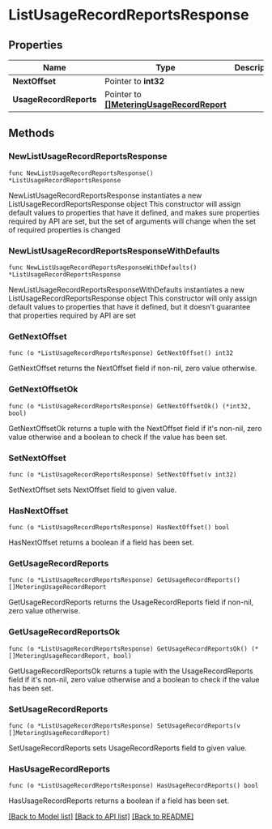 # ListUsageRecordReportsResponse

## Properties

Name | Type | Description | Notes
------------ | ------------- | ------------- | -------------
**NextOffset** | Pointer to **int32** |  | [optional] 
**UsageRecordReports** | Pointer to [**[]MeteringUsageRecordReport**](MeteringUsageRecordReport.md) |  | [optional] 

## Methods

### NewListUsageRecordReportsResponse

`func NewListUsageRecordReportsResponse() *ListUsageRecordReportsResponse`

NewListUsageRecordReportsResponse instantiates a new ListUsageRecordReportsResponse object
This constructor will assign default values to properties that have it defined,
and makes sure properties required by API are set, but the set of arguments
will change when the set of required properties is changed

### NewListUsageRecordReportsResponseWithDefaults

`func NewListUsageRecordReportsResponseWithDefaults() *ListUsageRecordReportsResponse`

NewListUsageRecordReportsResponseWithDefaults instantiates a new ListUsageRecordReportsResponse object
This constructor will only assign default values to properties that have it defined,
but it doesn't guarantee that properties required by API are set

### GetNextOffset

`func (o *ListUsageRecordReportsResponse) GetNextOffset() int32`

GetNextOffset returns the NextOffset field if non-nil, zero value otherwise.

### GetNextOffsetOk

`func (o *ListUsageRecordReportsResponse) GetNextOffsetOk() (*int32, bool)`

GetNextOffsetOk returns a tuple with the NextOffset field if it's non-nil, zero value otherwise
and a boolean to check if the value has been set.

### SetNextOffset

`func (o *ListUsageRecordReportsResponse) SetNextOffset(v int32)`

SetNextOffset sets NextOffset field to given value.

### HasNextOffset

`func (o *ListUsageRecordReportsResponse) HasNextOffset() bool`

HasNextOffset returns a boolean if a field has been set.

### GetUsageRecordReports

`func (o *ListUsageRecordReportsResponse) GetUsageRecordReports() []MeteringUsageRecordReport`

GetUsageRecordReports returns the UsageRecordReports field if non-nil, zero value otherwise.

### GetUsageRecordReportsOk

`func (o *ListUsageRecordReportsResponse) GetUsageRecordReportsOk() (*[]MeteringUsageRecordReport, bool)`

GetUsageRecordReportsOk returns a tuple with the UsageRecordReports field if it's non-nil, zero value otherwise
and a boolean to check if the value has been set.

### SetUsageRecordReports

`func (o *ListUsageRecordReportsResponse) SetUsageRecordReports(v []MeteringUsageRecordReport)`

SetUsageRecordReports sets UsageRecordReports field to given value.

### HasUsageRecordReports

`func (o *ListUsageRecordReportsResponse) HasUsageRecordReports() bool`

HasUsageRecordReports returns a boolean if a field has been set.


[[Back to Model list]](../README.md#documentation-for-models) [[Back to API list]](../README.md#documentation-for-api-endpoints) [[Back to README]](../README.md)


